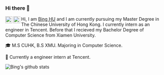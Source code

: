 ### Hi there 👋

<!--
**LearnerHB/LearnerHB** is a ✨ _special_ ✨ repository because its `README.md` (this file) appears on your GitHub profile.

Here are some ideas to get you started:

- 🔭 I’m currently working on ...
- 🌱 I’m currently learning ...
- 👯 I’m looking to collaborate on ...
- 🤔 I’m looking for help with ...
- 💬 Ask me about ...
- 📫 How to reach me: ...
- 😄 Pronouns: ...
- ⚡ Fun fact: ...
-->

<a href="https://www.instagram.com/___mr.bing___/">
  <img align="left" alt="Bing's Instagram" width="22px" src="https://cdn.jsdelivr.net/npm/simple-icons@v3/icons/instagram.svg" />
</a>

<a href="https://www.linkedin.com/in/bingghu/">
  <img align="left" alt="Bing's LinkdeIN" width="22px" src="https://cdn.jsdelivr.net/npm/simple-icons@v3/icons/linkedin.svg" />
</a>

Hi, I am [Bing HU](https://bingcs.com/about/) and I am currently pursuing my Master Degree in The Chinese University of Hong Kong. I currently intern as an engineer in Tencent. Before that I recieved my Bachelor Degree of Computer Science from Xiamen University. 

:mortar_board: M.S CUHK, B.S XMU. Majoring in Computer Science.

:office: Currently a engineer intern at Tencent.

![Bing's github stats](https://github-readme-stats.vercel.app/api?username=LearnerHB&count_private=true&show_icons=true&theme=radical)
